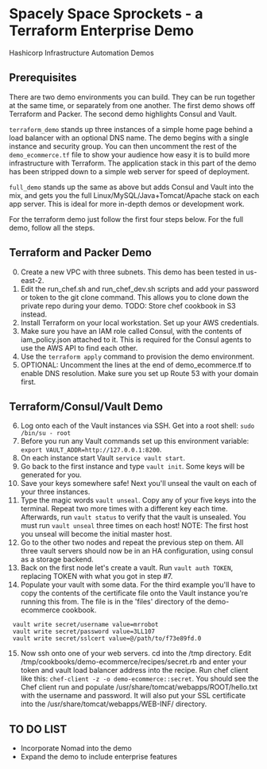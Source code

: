 # Spacely Space Sprockets - a Terraform Enterprise Demo
Hashicorp Infrastructure Automation Demos




## Prerequisites

There are two demo environments you can build.  They can be run together at the same time, or separately from one another.  The first demo shows off Terraform and Packer.  The second demo highlights Consul and Vault.

`terraform_demo` stands up three instances of a simple home page behind a load balancer with an optional DNS name.  The demo begins with a single instance and security group.  You can then uncomment the rest of the `demo_ecommerce.tf` file to show your audience how easy it is to build more infrastructure with Terraform.  The application stack in this part of the demo has been stripped down to a simple web server for speed of deployment.

`full_demo` stands up the same as above but adds Consul and Vault into the mix, and gets you the full Linux/MySQL/Java+Tomcat/Apache stack on each app server.  This is ideal for more in-depth demos or development work.

For the terraform demo just follow the first four steps below.  For the full demo, follow all the steps.

## Terraform and Packer Demo
0. Create a new VPC with three subnets.  This demo has been tested in us-east-2.
1. Edit the run\_chef.sh and run\_chef\_dev.sh scripts and add your password or token to the git clone command.  This allows you to clone down the private repo during your demo.  TODO: Store chef cookbook in S3 instead.
2. Install Terraform on your local workstation.  Set up your AWS credentials.
3. Make sure you have an IAM role called Consul, with the contents of iam_policy.json attached to it.  This is required for the Consul agents to use the AWS API to find each other.
4. Use the `terraform apply` command to provision the demo environment.
5. OPTIONAL:  Uncomment the lines at the end of demo_ecommerce.tf to enable DNS resolution.  Make sure you set up Route 53 with your domain first.

## Terraform/Consul/Vault Demo
6. Log onto each of the Vault instances via SSH.  Get into a root shell: `sudo /bin/su - root`
7. Before you run any Vault commands set up this environment variable: `export VAULT_ADDR=http://127.0.0.1:8200`.  
8. On each instance start Vault `service vault start`.
9. Go back to the first instance and type `vault init`.  Some keys will be generated for you.
10. Save your keys somewhere safe!  Next you'll unseal the vault on each of your three instances.
11. Type the magic words `vault unseal`.  Copy any of your five keys into the terminal.  Repeat two more times with a different key each time.  Afterwards, run `vault status` to verify that the vault is unsealed.  You must run `vault unseal` three times on each host!  NOTE: The first host you unseal will become the initial master host.
12. Go to the other two nodes and repeat the previous step on them.  All three vault servers should now be in an HA configuration, using consul as a storage backend.
13. Back on the first node let's create a vault.  Run `vault auth TOKEN`, replacing TOKEN with what you got in step #7.
14. Populate your vault with some data.  For the third example you'll have to copy the contents of the certificate file onto the Vault instance you're running this from.  The file is in the 'files' directory of the demo-ecommerce cookbook.

```
 vault write secret/username value=mrrobot
 vault write secret/password value=3LL107
 vault write secret/sslcert value=@/path/to/f73e89fd.0
 ```

15. Now ssh onto one of your web servers.  cd into the /tmp directory.  Edit /tmp/cookbooks/demo-ecommerce/recipes/secret.rb and enter your token and vault load balancer address into the recipe.  Run chef client like this: `chef-client -z -o demo-ecommerce::secret`.  You should see the Chef client run and populate /usr/share/tomcat/webapps/ROOT/hello.txt with the username and password.  It will also put your SSL certificate into the /usr/share/tomcat/webapps/WEB-INF/ directory.

## TO DO LIST
* Incorporate Nomad into the demo
* Expand the demo to include enterprise features
